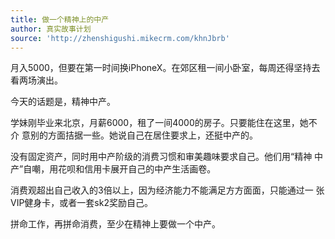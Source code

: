 ```yaml
---
title: 做一个精神上的中产
author: 真实故事计划
source: 'http://zhenshigushi.mikecrm.com/khnJbrb'
---
```


月入5000，但要在第一时间换iPhoneX。在郊区租一间小卧室，每周还得坚持去看两场演出。
 
今天的话题是，精神中产。

学妹刚毕业来北京，月薪6000，租了一间4000的房子。只要能住在这里，她不介
意别的方面拮据一些。她说自己在居住要求上，还挺中产的。
 
没有固定资产，同时用中产阶级的消费习惯和审美趣味要求自己。他们用“精神
中产”自嘲，用花呗和信用卡展开自己的中产生活画卷。
 
消费观超出自己收入的3倍以上，因为经济能力不能满足方方面面，只能通过一
张VIP健身卡，或者一套sk2奖励自己。
 
拼命工作，再拼命消费，至少在精神上要做一个中产。
